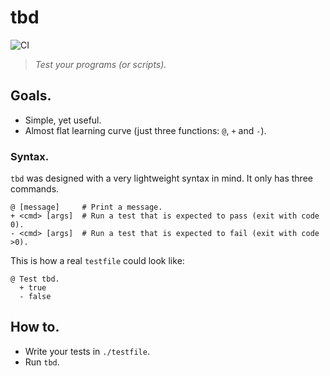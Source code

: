 # tbd

![CI](https://github.com/luislavaire/tbd/workflows/CI/badge.svg)

> _Test your programs (or scripts)._

## Goals.

- Simple, yet useful.
- Almost flat learning curve (just three functions: `@`, `+` and `-`).

### Syntax.

`tbd` was designed with a very lightweight syntax in mind. It only has three commands.

```
@ [message]     # Print a message.
+ <cmd> [args]  # Run a test that is expected to pass (exit with code 0).
- <cmd> [args]  # Run a test that is expected to fail (exit with code >0).
```

This is how a real `testfile` could look like:

```shell
@ Test tbd.
  + true
  - false
```

## How to.

- Write your tests in `./testfile`.
- Run `tbd`.
